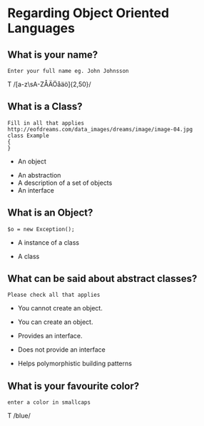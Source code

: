 # Regarding Object Oriented Languages

## What is your name?
	Enter your full name eg. John Johnsson
 T /[a-z\sA-ZÅÄÖåäö]{2,50}/

## What is a Class?
	Fill in all that applies
	http://eofdreams.com/data_images/dreams/image/image-04.jpg
	class Example
	{
	}
 - An object
 + An abstraction
 + A description of a set of objects
 + An interface

## What is an Object?
	$o = new Exception();
 + A instance of a class
 - A class

## What can be said about abstract classes?
	Please check all that applies
 + You cannot create an object.
 - You can create an object.
 + Provides an interface.
 - Does not provide an interface
 + Helps polymorphistic building patterns

## What is your favourite color?
	enter a color in smallcaps
 T /blue/
